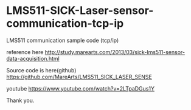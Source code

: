 # LMS511-SICK-Laser-sensor-communication-tcp-ip
LMS511 communication sample code (tcp/ip)

reference here 
http://study.marearts.com/2013/03/sick-lms511-sensor-data-acquisition.html

Source code is here(github) 
https://github.com/MareArts/LMS511_SICK_LASER_SENSE

youtube 
https://www.youtube.com/watch?v=2LTpaDGus1Y


Thank you.
